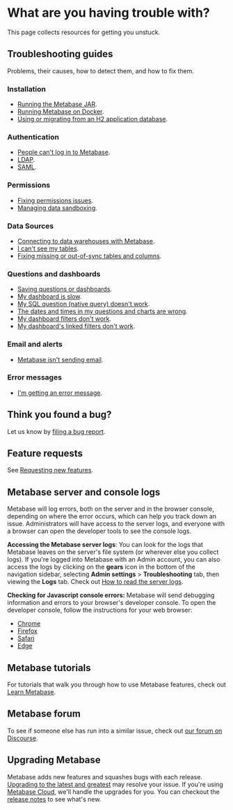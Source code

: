 # What are you having trouble with?

This page collects resources for getting you unstuck.

## Troubleshooting guides

Problems, their causes, how to detect them, and how to fix them.

### Installation

- [Running the Metabase JAR][running].
- [Running Metabase on Docker][docker].
- [Using or migrating from an H2 application database][appdb].

### Authentication

- [People can't log in to Metabase][login].
- [LDAP][ldap].
- [SAML][saml].

### Permissions

- [Fixing permissions issues][permissions].
- [Managing data sandboxing][sandbox].

### Data Sources

- [Connecting to data warehouses with Metabase][datawarehouse].
- [I can't see my tables][cant-see-tables].
- [Fixing missing or out-of-sync tables and columns][sync-fingerprint-scan].

### Questions and dashboards

- [Saving questions or dashboards][proxies].
- [My dashboard is slow][slow-dashboard].
- [My SQL question (native query) doesn't work][sql].
- [The dates and times in my questions and charts are wrong][incorrect-times].
- [My dashboard filters don't work][filters].
- [My dashboard's linked filters don't work][linked-filters].

### Email and alerts

- [Metabase isn't sending email][not-sending-email].

### Error messages

- [I'm getting an error message][error-message].

## Think you found a bug?

Let us know by [filing a bug report][bugs].

## Feature requests

See [Requesting new features][feature-request].

## Metabase server and console logs

Metabase will log errors, both on the server and in the browser console, depending on where the error occurs, which can help you track down an issue. Administrators will have access to the server logs, and everyone with a browser can open the developer tools to see the console logs.

**Accessing the Metabase server logs**: You can look for the logs that Metabase leaves on the server's file system (or wherever else you collect logs). If you're logged into Metabase with an Admin account, you can also access the logs by clicking on the **gears** icon in the bottom of the navigation sidebar, selecting **Admin settings** > **Troubleshooting** tab, then viewing the **Logs** tab. Check out [How to read the server logs][server-logs].

**Checking for Javascript console errors:** Metabase will send debugging information and errors to your browser's developer console. To open the developer console, follow the instructions for your web browser:

- [Chrome][chrome]
- [Firefox][firefox]
- [Safari][safari]
- [Edge][edge]

## Metabase tutorials

For tutorials that walk you through how to use Metabase features, check out [Learn Metabase][learn].

## Metabase forum

To see if someone else has run into a similar issue, check out [our forum on Discourse][forum].

## Upgrading Metabase

Metabase adds new features and squashes bugs with each release. [Upgrading to the latest and greatest][upgrade] may resolve your issue. If you're using [Metabase Cloud][cloud], we'll handle the upgrades for you. You can checkout the [release notes][releases] to see what's new.

[appdb]: ./loading-from-h2.html
[bugs]: ./bugs.html
[cant-see-tables]: ./cant-see-tables.html
[chrome]: https://developers.google.com/web/tools/chrome-devtools/open#console
[cloud]: https://www.metabase.com/start/
[datawarehouse]: ./datawarehouse.html
[docker]: ./docker.html
[edge]: https://docs.microsoft.com/en-us/microsoft-edge/devtools-guide-chromium
[error-message]: error-message.html
[feature-request]: requesting-new-features.html
[filters]: ./filters.html
[firefox]: https://developer.mozilla.org/en-US/docs/Tools/Web_Console/Opening_the_Web_Console
[forum]: https://discourse.metabase.com/
[incorrect-times]: ./timezones.html
[ldap]: ./ldap.html
[learn]: https://www.metabase.com/learn
[linked-filters]: ./linked-filters.html
[login]: ./cant-log-in.html
[not-sending-email]: ./cant-send-email.html
[permissions]: ./permissions.html
[proxies]: ./proxies.html
[releases]: https://github.com/metabase/metabase/releases
[running]: ./running.html
[safari]: https://support.apple.com/guide/safari-developer/develop-menu-dev39df999c1/mac
[server-logs]: ./server-logs.html
[saml]: ./saml.md
[sandbox]: ./sandboxing.html
[slow-dashboard]: ./my-dashboard-is-slow.html
[sql]: ./sql.html
[sync-fingerprint-scan]: ./sync-fingerprint-scan.html
[upgrade]: ../operations-guide/upgrading-metabase.html
